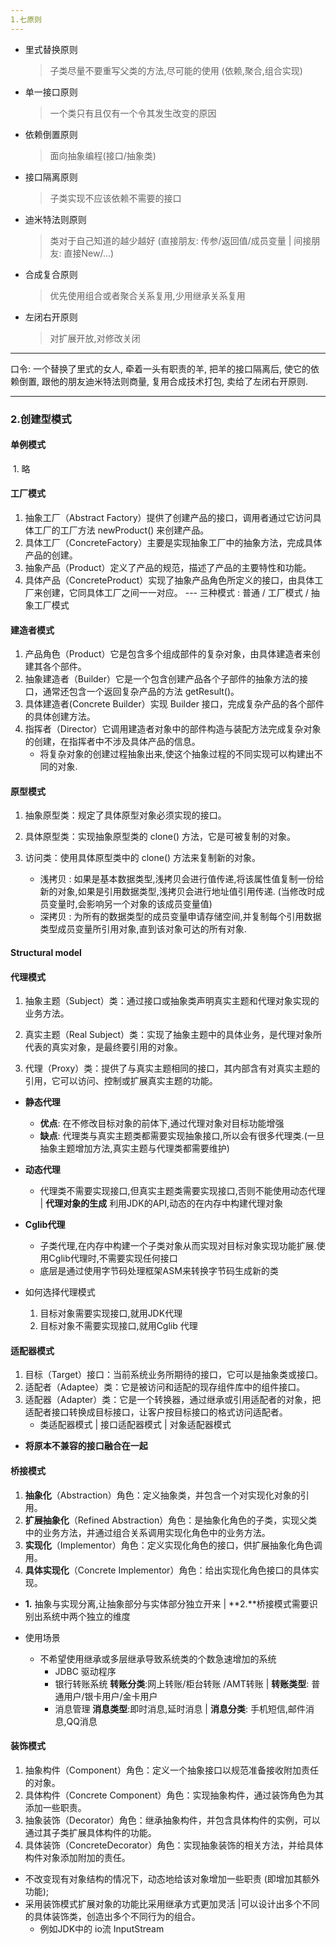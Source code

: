 ```yaml
---
1.七原则
---
```

- 里式替换原则
    > 子类尽量不要重写父类的方法,尽可能的使用 (依赖,聚合,组合实现)
- 单一接口原则
    > 一个类只有且仅有一个令其发生改变的原因
- 依赖倒置原则
    > 面向抽象编程(接口/抽象类) 
- 接口隔离原则
    > 子类实现不应该依赖不需要的接口
- 迪米特法则原则
    > 类对于自己知道的越少越好 (直接朋友: 传参/返回值/成员变量 | 间接朋友: 直接New/...)
- 合成复合原则
    > 优先使用组合或者聚合关系复用,少用继承关系复用
- 左闭右开原则
    > 对扩展开放,对修改关闭       
---
口令:
一个替换了里式的女人,
牵着一头有职责的羊,
把羊的接口隔离后,
使它的依赖倒置,
跟他的朋友迪米特法则商量,
复用合成技术打包,
卖给了左闭右开原则.
**********************************************
### 2.创建型模式
#### 单例模式
​	1. 略
#### 工厂模式
1. 抽象工厂（Abstract Factory）提供了创建产品的接口，调用者通过它访问具体工厂的工厂方法 newProduct() 来创建产品。
2. 具体工厂（ConcreteFactory）主要是实现抽象工厂中的抽象方法，完成具体产品的创建。
3. 抽象产品（Product）定义了产品的规范，描述了产品的主要特性和功能。
4. 具体产品（ConcreteProduct）实现了抽象产品角色所定义的接口，由具体工厂来创建，它同具体工厂之间一一对应。
--- 三种模式 : 普通 / 工厂模式 / 抽象工厂模式

#### 建造者模式

1. 产品角色（Product）它是包含多个组成部件的复杂对象，由具体建造者来创建其各个部件。
2. 抽象建造者（Builder）它是一个包含创建产品各个子部件的抽象方法的接口，通常还包含一个返回复杂产品的方法 getResult()。
3. 具体建造者(Concrete Builder）实现 Builder 接口，完成复杂产品的各个部件的具体创建方法。
4. 指挥者（Director）它调用建造者对象中的部件构造与装配方法完成复杂对象的创建，在指挥者中不涉及具体产品的信息。
   - 将复杂对象的创建过程抽象出来,使这个抽象过程的不同实现可以构建出不同的对象.

#### 原型模式
1. 抽象原型类：规定了具体原型对象必须实现的接口。
2. 具体原型类：实现抽象原型类的 clone() 方法，它是可被复制的对象。
3. 访问类：使用具体原型类中的 clone() 方法来复制新的对象。
   
    - 浅拷贝 : 如果是基本数据类型,浅拷贝会进行值传递,将该属性值复制一份给新的对象,如果是引用数据类型,浅拷贝会进行地址值引用传递. (当修改时成员变量时,会影响另一个对象的该成员变量值)
    - 深拷贝 : 为所有的数据类型的成员变量申请存储空间,并复制每个引用数据类型成员变量所引用对象,直到该对象可达的所有对象.

#### Structural model
#### 代理模式

1. 抽象主题（Subject）类：通过接口或抽象类声明真实主题和代理对象实现的业务方法。
2. 真实主题（Real Subject）类：实现了抽象主题中的具体业务，是代理对象所代表的真实对象，是最终要引用的对象。

3. 代理（Proxy）类：提供了与真实主题相同的接口，其内部含有对真实主题的引用，它可以访问、控制或扩展真实主题的功能。

- **静态代理**
  - **优点**: 在不修改目标对象的前体下,通过代理对象对目标功能增强
  - **缺点**: 代理类与真实主题类都需要实现抽象接口,所以会有很多代理类.(一旦抽象主题增加方法,真实主题与代理类都需要维护)

- **动态代理**
  - 代理类不需要实现接口,但真实主题类需要实现接口,否则不能使用动态代理 |  **代理对象的生成** 利用JDK的API,动态的在内存中构建代理对象
- **Cglib代理**
  - 子类代理,在内存中构建一个子类对象从而实现对目标对象实现功能扩展.使用Cglib代理时,不需要实现任何接口
  - 底层是通过使用字节码处理框架ASM来转换字节码生成新的类
- 如何选择代理模式
  1. 目标对象需要实现接口,就用JDK代理
  2. 目标对象不需要实现接口,就用Cglib 代理

#### 适配器模式

1. 目标（Target）接口：当前系统业务所期待的接口，它可以是抽象类或接口。
2. 适配者（Adaptee）类：它是被访问和适配的现存组件库中的组件接口。
3. 适配器（Adapter）类：它是一个转换器，通过继承或引用适配者的对象，把适配者接口转换成目标接口，让客户按目标接口的格式访问适配者。
   - 类适配器模式 | 接口适配器模式 | 对象适配器模式

- **将原本不兼容的接口融合在一起**

#### 桥接模式

1. **抽象化**（Abstraction）角色：定义抽象类，并包含一个对实现化对象的引用。
2. **扩展抽象化**（Refined  Abstraction）角色：是抽象化角色的子类，实现父类中的业务方法，并通过组合关系调用实现化角色中的业务方法。
3. **实现化**（Implementor）角色：定义实现化角色的接口，供扩展抽象化角色调用。
4. **具体实现化**（Concrete Implementor）角色：给出实现化角色接口的具体实现。

- **1.** 抽象与实现分离,让抽象部分与实体部分独立开来 | **2.**桥接模式需要识别出系统中两个独立的维度

- 使用场景
  - 不希望使用继承或多层继承导致系统类的个数急速增加的系统
    - JDBC 驱动程序
    - 银行转账系统 **转账分类**:网上转账/柜台转账 /AMT转账 |  **转账类型**: 普通用户/银卡用户/金卡用户
    - 消息管理 **消息类型**:即时消息,延时消息 | **消息分类**: 手机短信,邮件消息,QQ消息

#### 装饰模式

1. 抽象构件（Component）角色：定义一个抽象接口以规范准备接收附加责任的对象。
2. 具体构件（Concrete  Component）角色：实现抽象构件，通过装饰角色为其添加一些职责。
3. 抽象装饰（Decorator）角色：继承抽象构件，并包含具体构件的实例，可以通过其子类扩展具体构件的功能。
4. 具体装饰（ConcreteDecorator）角色：实现抽象装饰的相关方法，并给具体构件对象添加附加的责任。

- 不改变现有对象结构的情况下，动态地给该对象增加一些职责 (即增加其额外功能);
- 采用装饰模式扩展对象的功能比采用继承方式更加灵活 |可以设计出多个不同的具体装饰类，创造出多个不同行为的组合。
  - 例如JDK中的 io流 InputStream


       